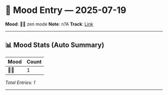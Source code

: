 # 🧠 Mood Entry — 2025-07-19
**Mood**: 🧘‍♂️ zen mode
**Note**: n?A
**Track**: [Link](https://music.apple.com/us/album/die-with-a-smile/1580118092?i=1580118094)

---

## 📊 Mood Stats (Auto Summary)

| Mood               | Count |
|--------------------|-------|
| 🧘‍♂️               |     1 |

_Total Entries: 1_

---
